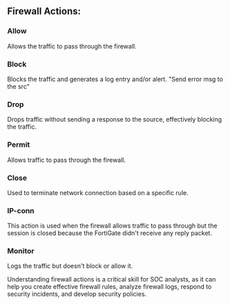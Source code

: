 
## Firewall Actions:

### Allow 
Allows the traffic to pass through the firewall.

### Block 
Blocks the traffic and generates a log entry and/or alert. 
"Send error msg to the src"

### Drop
Drops traffic without sending a response to the source, effectively blocking the traffic.

### Permit
Allows traffic to pass through the firewall.

### Close
Used to terminate network connection based on a specific rule.

### IP-conn
This action is used when the firewall allows traffic to pass through but the session is closed because the FortiGate didn't receive any reply packet.

### Monitor
Logs the traffic but doesn't block or allow it.


Understanding firewall actions is a critical skill for SOC analysts, as it can help you create effective firewall rules, analyze firewall logs, respond to security incidents, and develop security policies.